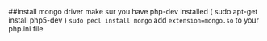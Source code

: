 ##install mongo driver
make sur you have php-dev installed ( sudo apt-get install php5-dev )
`sudo pecl install mongo`
add `extension=mongo.so` to your php.ini file


